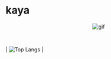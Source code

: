 # kaya
<p align="center" >
<img src="https://github.com/HALILKAYAA/kaya/blob/master/logo.gif?raw=true" alt="gif" >
</p>

<br>

| ![Top Langs](https://github-readme-stats.vercel.app/api/top-langs/?username=HALILKAYAA&hide_langs_below=1&hide_border=true&hide=html,shaderlab,hlsl,c%23,css&langs_count=4&show_icons=true&title_color=0A84FF&icon_color=3080ed&text_color=000000&bg_color=ffffff) |

